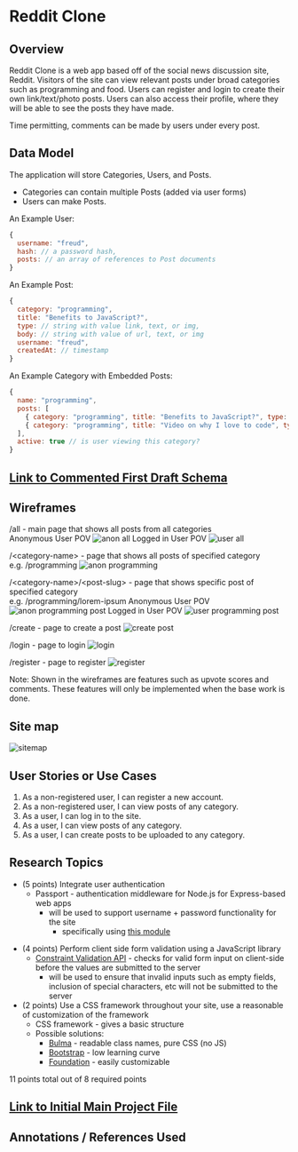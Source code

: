 # Reddit Clone

## Overview

<!-- (___TODO__: a brief one or two paragraph, high-level description of your project_) -->
Reddit Clone is a web app based off of the social news discussion site, Reddit. Visitors of the site can view relevant posts under broad categories such as programming and food. Users can register and login to create their own link/text/photo posts. Users can also access their profile, where they will be able to see the posts they have made. 

Time permitting, comments can be made by users under every post. 

## Data Model

<!-- (___TODO__: a description of your application's data and their relationships to each other_) -->
The application will store Categories, Users, and Posts.
* Categories can contain multiple Posts (added via user forms)
* Users can make Posts. 

<!--
The application will store Categories, Users, Posts and Comments.
* Categories can contain multiple Posts (added via user forms)
* Posts can contain multiple Comments.
* Users can make Posts and Comments. 
-->


<!--(___TODO__: sample documents_) -->

An Example User:

```javascript
{
  username: "freud",
  hash: // a password hash,
  posts: // an array of references to Post documents
}
```

An Example Post:

```javascript
{
  category: "programming",
  title: "Benefits to JavaScript?",
  type: // string with value link, text, or img,
  body: // string with value of url, text, or img
  username: "freud",
  createdAt: // timestamp
}
```
<!-- comments: // an array of references to Comment documents -->

<!-- An Example Comment: 
```javascript
{
  post: // reference to specific Post document,
  username: // name of user who made comment,
  text: // content of comment
}```
-->

An Example Category with Embedded Posts:

```javascript
{
  name: "programming",
  posts: [
    { category: "programming", title: "Benefits to JavaScript?", type: "text", body: "There are a lot!", username: "freud", createdAt: // timestamp },
    { category: "programming", title: "Video on why I love to code", type: "link", body: "www.youtube.com/why-i-love-to-code", username: "marth", createdAt: // timestamp }
  ],
  active: true // is user viewing this category?
}
```

<!--
An Example Subreddit with Embedded Posts:
```javascript
{
  user: // a reference to a User object
  name: "Breakfast foods",
  items: [
    { name: "pancakes", quantity: "9876", checked: false},
    { name: "ramen", quantity: "2", checked: true},
  ],
  createdAt: // timestamp
}
``` 
-->

## [Link to Commented First Draft Schema](src/db.js) 

<!-- (___TODO__: create a first draft of your Schemas in db.js and link to it_) -->

## Wireframes

<!-- (___TODO__: wireframes for all of the pages on your site; they can be as simple as photos of drawings or you can use a tool like Balsamiq, Omnigraffle, etc._) -->

/all - main page that shows all posts from all categories  
Anonymous User POV
![anon all](documentation/anon-all.png)
Logged in User POV
![user all](documentation/user-all.png)

/\<category-name\> - page that shows all posts of specified category  
e.g. /programming
![anon programming](documentation/anon-programming.png)

/\<category-name\>/\<post-slug\> - page that shows specific post of specified category  
e.g. /programming/lorem-ipsum
Anonymous User POV
![anon programming post](documentation/anon-programming-post.png)
Logged in User POV
![user programming post](documentation/user-programming-post.png)

/create - page to create a post
![create post](documentation/user-createpost.png)

/login - page to login
![login](documentation/login.png)

/register - page to register
![register](documentation/register.png)

Note: Shown in the wireframes are features such as upvote scores and comments. These features will only be implemented when the base work is done. 

## Site map

![sitemap](documentation/sitemap.png)

<!-- (___TODO__: draw out a site map that shows how pages are related to each other_)

Here's a [complex example from wikipedia](https://upload.wikimedia.org/wikipedia/commons/2/20/Sitemap_google.jpg), but you can create one without the screenshots, drop shadows, etc. ... just names of pages and where they flow to. -->

## User Stories or Use Cases
<!-- 
(___TODO__: write out how your application will be used through [user stories](http://en.wikipedia.org/wiki/User_story#Format) and / or [use cases](https://www.mongodb.com/download-center?jmp=docs&_ga=1.47552679.1838903181.1489282706#previous)_) -->

1. As a non-registered user, I can register a new account.
2. As a non-registered user, I can view posts of any category.
3. As a user, I can log in to the site.
4. As a user, I can view posts of any category.
5. As a user, I can create posts to be uploaded to any category.

## Research Topics

<!-- (___TODO__: the research topics that you're planning on working on along with their point values... and the total points of research topics listed_) -->

* (5 points) Integrate user authentication
    * Passport - authentication middleware for Node.js for Express-based web apps
      * will be used to support username + password functionality for the site
        - specifically using [this module](http://www.passportjs.org/docs/username-password/)
  <!--   * I'm going to be using passport for user authentication
    * And account has been made for testing; I'll email you the password -->
<!--     * see <code>cs.nyu.edu/~jversoza/ait-final/register</code> for register page
    * see <code>cs.nyu.edu/~jversoza/ait-final/login</code> for login page -->
* (4 points) Perform client side form validation using a JavaScript library
    * [Constraint Validation API](https://developer.mozilla.org/en-US/docs/Web/API/Constraint_validation) - checks for valid form input on client-side before the values are submitted to the server
      * will be used to ensure that invalid inputs such as empty fields, inclusion of special characters, etc will not be submitted to the server
* (2 points) Use a CSS framework throughout your site, use a reasonable of customization of the framework
    * CSS framework - gives a basic structure 
    * Possible solutions:
      * [Bulma](https://bulma.io/) - readable class names, pure CSS (no JS)
      * [Bootstrap](https://getbootstrap.com/) - low learning curve
      * [Foundation](https://foundation.zurb.com/) - easily customizable

11 points total out of 8 required points <!--(___TODO__: addtional points will __not__ count for extra credit_)-->


## [Link to Initial Main Project File](src/app.js) 

<!-- (___TODO__: create a skeleton Express application with a package.json, app.js, views folder, etc. ... and link to your initial app.js_)
 -->
## Annotations / References Used

<!-- (___TODO__: list any tutorials/references/etc. that you've based your code off of_) -->

<!-- 1. [passport.js authentication docs](http://passportjs.org/docs) - (add link to source code that was based on this)
2. [tutorial on vue.js](https://vuejs.org/v2/guide/) - (add link to source code that was based on this) -->

